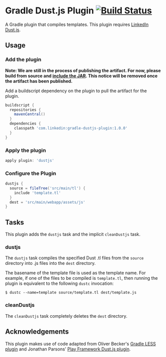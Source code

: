Gradle Dust.js Plugin [![Build Status](https://travis-ci.org/davidzchen/gradle-dustjs-plugin.svg?branch=master)](https://travis-ci.org/davidzchen/gradle-dustjs-plugin)
=====================

A Gradle plugin that compiles templates. This plugin requires [LinkedIn Dust.js](http://linkedin.github.io/dustjs).

Usage
-----

### Add the plugin ###

**Note: We are still in the process of publishing the artifact. For now, please build from source and [include the JAR](http://www.gradle.org/docs/current/userguide/custom_plugins.html). This notice will be removed once the artifact has been published.**

Add a buildscript dependency on the plugin to pull the artifact for the plugin.

```groovy
buildscript {
  repositories {
    mavenCentral()
  }
  dependencies {
    classpath 'com.linkedin:gradle-dustjs-plugin:1.0.0'
  }
}
```

### Apply the plugin ###

```groovy
apply plugin: 'dustjs'
```

### Configure the Plugin ###

```groovy
dustjs {
  source = fileTree('src/main/tl') {
    include 'template.tl'
  }
  dest = 'src/main/webapp/assets/js'
}
```

Tasks
-----

This plugin adds the `dustjs` task and the implicit `cleanDustjs` task.

### dustjs ###

The `dustjs` task compiles the specified Dust .tl files from the `source` directory into .js files into the `dest` directory.

The basename of the template file is used as the template name. For example, if one of the files to be compiled is `template.tl`, then running the plugin is equivalent to the following `dustc` invocation:

```
$ dustc --name=template source/template.tl dest/template.js
```

### cleanDustjs ###

The `cleanDustjs` task completely deletes the `dest` directory.

Acknowledgements
----------------

This plugin makes use of code adapted from Oliver Becker's [Gradle LESS plugin](https://github.com/obecker/gradle-lesscss-plugin)
and Jonathan Parsons' [Play Framework Dust.js plugin](https://github.com/jmparsons/play-dustjs).
